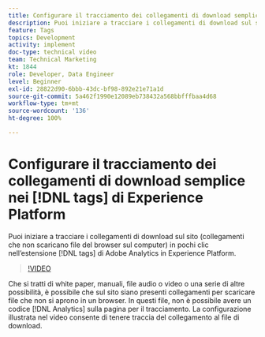 ```yaml
---
title: Configurare il tracciamento dei collegamenti di download semplice nei tag di Experience Platform
description: Puoi iniziare a tracciare i collegamenti di download sul sito (collegamenti che scaricano file non del browser sul computer) in pochi clic nell’estensione di Adobe Analytics nei tag di Experience Platform.
feature: Tags
topics: Development
activity: implement
doc-type: technical video
team: Technical Marketing
kt: 1844
role: Developer, Data Engineer
level: Beginner
exl-id: 28822d90-6bbb-43dc-bf98-892e21e71a1d
source-git-commit: 5a462f1990e12089eb738432a568bbfffbaa4d68
workflow-type: tm+mt
source-wordcount: '136'
ht-degree: 100%

---
```


# Configurare il tracciamento dei collegamenti di download semplice nei [!DNL tags] di Experience Platform

Puoi iniziare a tracciare i collegamenti di download sul sito (collegamenti che non scaricano file del browser sul computer) in pochi clic nell’estensione [!DNL tags] di Adobe Analytics in Experience Platform.

>[!VIDEO](https://video.tv.adobe.com/v/3429929/?quality=12&learn=on&captions=ita)

Che si tratti di white paper, manuali, file audio o video o una serie di altre possibilità, è possibile che sul sito siano presenti collegamenti per scaricare file che non si aprono in un browser. In questi file, non è possibile avere un codice [!DNL Analytics] sulla pagina per il tracciamento. La configurazione illustrata nel video consente di tenere traccia del collegamento al file di download.
